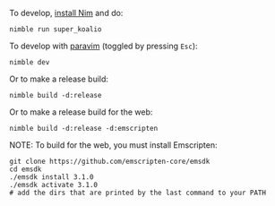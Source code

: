 To develop, [install Nim](https://nim-lang.org/install.html) and do:

```
nimble run super_koalio
```

To develop with [paravim](https://github.com/paranim/paravim) (toggled by pressing `Esc`):

```
nimble dev
```

Or to make a release build:

```
nimble build -d:release
```

Or to make a release build for the web:

```
nimble build -d:release -d:emscripten
```

NOTE: To build for the web, you must install Emscripten:

```
git clone https://github.com/emscripten-core/emsdk
cd emsdk
./emsdk install 3.1.0
./emsdk activate 3.1.0
# add the dirs that are printed by the last command to your PATH
```
